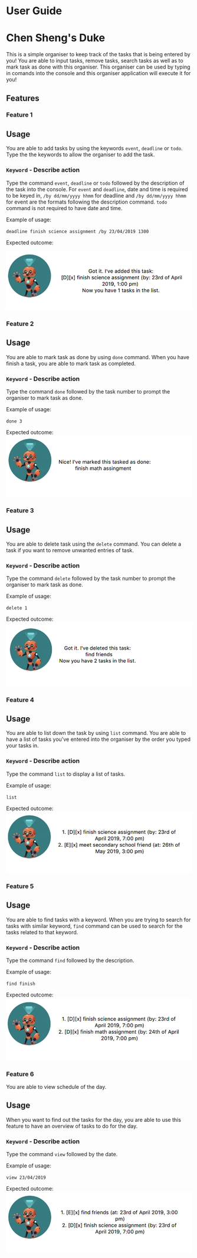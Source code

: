 # User Guide

# Chen Sheng's Duke
This is a simple organiser to keep track of the tasks that is being entered by you! You are able to input tasks, remove tasks, search tasks as well as to mark task as done with this organiser. This organiser can be used by typing in comands into the console and this organiser application will execute it for you!

## Features

### Feature 1 

## Usage
You are able to add tasks by using the keywords `event`, `deadline` or `todo`. Type the the keywords to allow the organiser to add the task.

### `Keyword` - Describe action

Type the command `event`, `deadline` or `todo` followed by the description of the task into the console. For `event` and `deadline`, date and time is required to be keyed in, `/by dd/mm/yyyy hhmm` for deadline and `/by dd/mm/yyyy hhmm` for event are the formats following the description command. `todo` command is not required to have date and time.

Example of usage: 

`deadline finish science assignment /by 23/04/2019 1300`

Expected outcome:

![Adding task](/images/AddTask.png)

### Feature 2 

## Usage
You are able to mark task as done by using `done` command. When you have finish a task, you are able to mark task as completed. 

### `Keyword` - Describe action

Type the command `done` followed by the task number to prompt the organiser to mark task as done.

Example of usage: 

`done 3`

Expected outcome:
![Done task](/images/Done.png)

### Feature 3 

## Usage
You are able to delete task using the `delete` command. You can delete a task if you want to remove unwanted entries of task.

### `Keyword` - Describe action

Type the command `delete` followed by the task number to prompt the organiser to mark task as done.

Example of usage: 

`delete 1`

Expected outcome:
![Delete task](/images/Delete.png)

### Feature 4 

## Usage
You are able to list down the task by using `list` command. You are able to have a list of tasks you've entered into the organiser by the order you typed your tasks in.

### `Keyword` - Describe action

Type the command `list` to display a list of tasks.

Example of usage: 

`list`

Expected outcome:
![List task](/images/List.png)

### Feature 5 

## Usage
You are able to find tasks with a keyword. When you are trying to search for tasks with similar keyword, `find` command can be used to search for the tasks related to that keyword.

### `Keyword` - Describe action

Type the command `find` followed by the description.

Example of usage: 

`find finish`

Expected outcome:
![Find task](/images/Find.png)

### Feature 6 
You are able to view schedule of the day.

## Usage
When you want to find out the tasks for the day, you are able to use this feature to have an overview of tasks to do for the day.

### `Keyword` - Describe action

Type the command `view` followed by the date.

Example of usage: 

`view 23/04/2019`

Expected outcome:
![Viewtask](/images/View.png)

